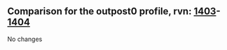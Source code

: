 ## Comparison for the outpost0 profile, rvn: [1403](https://github.com/PRO100KatYT/FortniteProfileRevisions/tree/main/profiles/outpost0/1403%20outpost0.json)-[1404](https://github.com/PRO100KatYT/FortniteProfileRevisions/tree/main/profiles/outpost0/1404%20outpost0.json)

No changes
